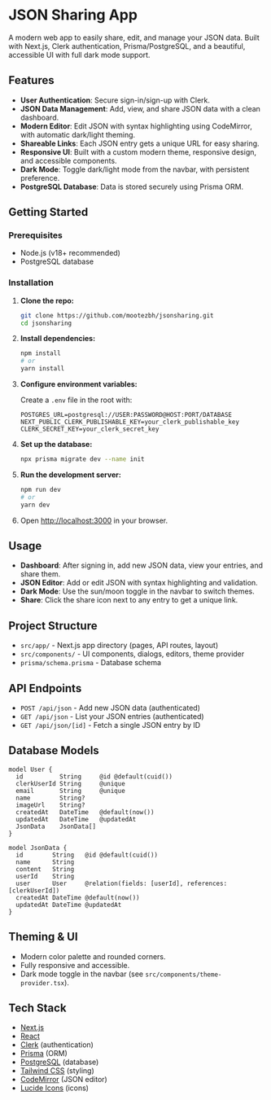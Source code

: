 # JSON Sharing App

A modern web app to easily share, edit, and manage your JSON data. Built with Next.js, Clerk authentication, Prisma/PostgreSQL, and a beautiful, accessible UI with full dark mode support.

## Features

- **User Authentication**: Secure sign-in/sign-up with Clerk.
- **JSON Data Management**: Add, view, and share JSON data with a clean dashboard.
- **Modern Editor**: Edit JSON with syntax highlighting using CodeMirror, with automatic dark/light theming.
- **Shareable Links**: Each JSON entry gets a unique URL for easy sharing.
- **Responsive UI**: Built with a custom modern theme, responsive design, and accessible components.
- **Dark Mode**: Toggle dark/light mode from the navbar, with persistent preference.
- **PostgreSQL Database**: Data is stored securely using Prisma ORM.



## Getting Started

### Prerequisites

- Node.js (v18+ recommended)
- PostgreSQL database

### Installation

1. **Clone the repo:**
   ```bash
   git clone https://github.com/mootezbh/jsonsharing.git
   cd jsonsharing
   ```

2. **Install dependencies:**
   ```bash
   npm install
   # or
   yarn install
   ```

3. **Configure environment variables:**

   Create a `.env` file in the root with:
   ```
   POSTGRES_URL=postgresql://USER:PASSWORD@HOST:PORT/DATABASE
   NEXT_PUBLIC_CLERK_PUBLISHABLE_KEY=your_clerk_publishable_key
   CLERK_SECRET_KEY=your_clerk_secret_key
   ```

4. **Set up the database:**
   ```bash
   npx prisma migrate dev --name init
   ```

5. **Run the development server:**
   ```bash
   npm run dev
   # or
   yarn dev
   ```

6. Open [http://localhost:3000](http://localhost:3000) in your browser.

## Usage

- **Dashboard**: After signing in, add new JSON data, view your entries, and share them.
- **JSON Editor**: Add or edit JSON with syntax highlighting and validation.
- **Dark Mode**: Use the sun/moon toggle in the navbar to switch themes.
- **Share**: Click the share icon next to any entry to get a unique link.

## Project Structure

- `src/app/` - Next.js app directory (pages, API routes, layout)
- `src/components/` - UI components, dialogs, editors, theme provider
- `prisma/schema.prisma` - Database schema

## API Endpoints

- `POST /api/json` - Add new JSON data (authenticated)
- `GET /api/json` - List your JSON entries (authenticated)
- `GET /api/json/[id]` - Fetch a single JSON entry by ID

## Database Models

```prisma
model User {
  id          String     @id @default(cuid())
  clerkUserId String     @unique
  email       String     @unique
  name        String?
  imageUrl    String?
  createdAt   DateTime   @default(now())
  updatedAt   DateTime   @updatedAt
  JsonData    JsonData[]
}

model JsonData {
  id        String   @id @default(cuid())
  name      String
  content   String
  userId    String
  user      User     @relation(fields: [userId], references: [clerkUserId])
  createdAt DateTime @default(now())
  updatedAt DateTime @updatedAt
}
```

## Theming & UI

- Modern color palette and rounded corners.
- Fully responsive and accessible.
- Dark mode toggle in the navbar (see `src/components/theme-provider.tsx`).

## Tech Stack

- [Next.js](https://nextjs.org/)
- [React](https://react.dev/)
- [Clerk](https://clerk.com/) (authentication)
- [Prisma](https://www.prisma.io/) (ORM)
- [PostgreSQL](https://www.postgresql.org/) (database)
- [Tailwind CSS](https://tailwindcss.com/) (styling)
- [CodeMirror](https://uiwjs.github.io/react-codemirror/) (JSON editor)
- [Lucide Icons](https://lucide.dev/) (icons)

